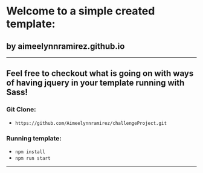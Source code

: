 # Welcome to a simple created template:
##  by aimeelynnramirez.github.io 

------------------------------
Feel free to checkout what is going on with ways of having jquery in your template running with Sass! 
------------------------------

### Git Clone:
- `https://github.com/Aimeelynnramirez/challengeProject.git`
### Running template:
- `npm install`
- `npm run start` 


------------------------------

